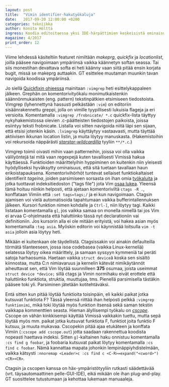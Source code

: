 ```yaml
---
layout: post
title:  "Vimin identifier-hakutyökaluja"
date:   2017-09-20 12:00:00 +0200
categories: tekniikka
author: Konsta Hölttä
ingress: Koodia editoitaessa yksi IDE-härpättimien keskeisistä ominaisuuksista on funktioiden esittelyihin tai määrittelyihin hyppiminen pikanapeilla tai hiirellä klikkailemalla. Ehkäpä jopa voi listata kaikki paikat, joista funktiota X kutsutaan. Myös yleinen tekstihaku saattaa olla jotenkin kätevöitetty. Vim osaa tottahan toki nämä kaikki.
magazine: 4/2017
print_order: 12
---
```


Viime lehdessä käsiteltiin featuret nimiltään *makeprg*, *quickfix* ja *locationlist*, joilla pääsee navigoimaan ympäriinsä vaikka käännetyn softan seassa. Tai siis monestihan devattava softa ei heti käänny vaan siitä pitää ensin korjata bugit, missä se makeprg auttaakin. GT esittelee muutaman muunkin tavan navigoida koodissa ympäriinsä.

Jo siellä [Quickfixin ohjeessa][1] mainitaan `:vimgrep` heti esittelykappaleen jälkeen. Grephän on komentorivityökalu monimutkaistenkin säännönmukaisten (eng. pattern) tekstinpätkien etsimiseen tiedostoista. Vimgrep (lyhennettynä hassusti pelkästään `:vim`) on editoriin sisäänrakennettu greppi, jolla on vimille tyypillisesti lukuisia flageja ja eri versioita. Komentamalla `:vimgrep /frobnicate/ *.c` quickfix-lista täyttyy nykyhakemistossa olevien .c-päätteisten tiedostojen paikoista, joissa esiintyy teksti frobnicate. Listalla voi sitten navigoida niitä läpi sen sijaan, että etsisi jotenkin käsin. `:lvimgrep` käyttäytyy vastaavasti, mutta täyttää aktiivisen ikkunan location listin, ja muita löytyy manuskasta. (Hakemistoihin voi rekursoida näppärästi [*starstar-wildcardilla*][2] tyyliin `**/*.c`.)

Vimgrep toimii oivasti mihin vaan patterneihin, joissa voi olla vaikka välilyöntejä tai mitä vaan regexpejä kuten tavallisesti Vimissä hakua käyttäessä. Funktioiden määrittelyihin hyppiminen on kuitenkin niin yleisesti hyödylliseksi hyväksytty ominaisuus, että sitä tuetaan tavallaan haun erikoistapauksena. Komentorivihörhöt tuntevat sellaiset funktiokaltaiset identifierit *tageina*, joiden parsimiseen sorsasta on ihan omia [työkaluita][3] ja jotka tuottavat indeksitiedoston ("tags file") jota Vim [osaa lukea][4]. Yleensä tämä hoituu niinkin helposti, että ajetaan komentoriviltä `ctags -R .`, konffataan Vimiin että `:set tags=tags;/` ja ei kun navigoimaan. Ctagsin ajamisen voi vielä automatisoida tapahtumaan vaikka bufferintallennuksen jälkeen. Kursori funktion nimen kohdalle ja `Ctrl-]`, niin löytyy tagi. Kaikki listataan komentamalla `g]`, jos vaikka samaa on monella nimellä tai jos Vim ei arvaa C-ohjelmasta että haluttiinko tässä nyt declarationiin vai definitioniin. Jos kursorin alla ei ole mitään erityistä, voi hakea asian myös komentamalla `:tag asia`. Myöskin editorin voi käynnistää loitsulla `vim -t asia` jolloin asia löytyy heti.

Mikään ei kuitenkaan ole täydellistä. Ctagsissakin voi ainakin defaulteilla törmätä tilanteeseen, jossa isoa codebasea (vaikka Linux-kerneliä) selatessa löytyy oikea määrittely, ja samaan syssyyn kymmeniä tai peräti satoja harhaosumia. Haetaan vaikka `struct device`ä koska sen sisältö kiinnostaa, mutta C:n nimiavaruus ja kernelin kätevät nimikäytännöt aiheuttavat sen, että Vim löytää suunnilleen **375** osumaa, joista useimmat `struct device *device;` sillä ctags ja Vimin normihaku eivät erottele että haluttiinko funktiota, struktia, muuttujaa, tms. Pienellä parsimisella tästäkin pääsee toki yli. Parsiminen jätetään kotitehtäväksi.

Entä sitten kun pitää löytää funktioita toisinpäin, eli kaikki paikat jotka kutsuvat funktiota F? Tässä yleensä riittää ihan helposti pelkkä `:vimgrep funktionimi`, mikä toki löytää myös funktion itsensä sekä saman tekstin vaikkapa kommenttien seasta. Hieman älyllisempi työkalu on [*cscope*][5]. Cscope on vähän kinkkisempi käyttää Vimissä vaikkakin tuettu, mutta sepä löytää myös mm. paikat jotka kutsuvat funktiota F, funktiot joita funktio F kutsuu, ja muuta mukavaa. Cscopekin pitää ajaa etukäteen ja konffata Vimiin (`:cscope add cscope.out`) jotta saadaan rakennettua koodista nopeasti haettava indeksi. Sitten `g]`-kaltainen haku onnistuu komentamalla `:cs find g foobar`, ja foobaria kutsuvat paikat löytyy komentamalla `:cs find c foobar`. Nämä kannattaa mapata johonkin lempinäppiyhdistelmään, vaikka kätsysti `:nnoremap <Leader>c :cs find c <C-R>=expand("<cword>")<CR><CR>`.

Ctagsin ja cscopen kanssa on häx-ympäristötyyliin rutkasti säädettävää (vrt. täysautomaattinen pelle-GUI-IDE), eikä mikään ole ihan plug-and-play. GT suosittelee tutustumaan ja kehottaa lukemaan manuaaleja.

[1]: http://vimdoc.sourceforge.net/htmldoc/quickfix.html
[2]: http://vimdoc.sourceforge.net/htmldoc/editing.html#starstar-wildcard
[3]: https://en.wikipedia.org/wiki/Ctags
[4]: http://vimdoc.sourceforge.net/htmldoc/tagsrch.html
[5]: http://vimhelp.appspot.com/if_cscop.txt.html

